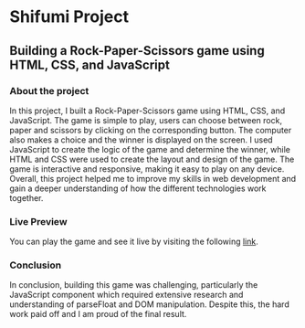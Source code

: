 # Shifumi Project

## Building a Rock-Paper-Scissors game using HTML, CSS, and JavaScript

### About the project 

In this project, I built a Rock-Paper-Scissors game using HTML, CSS, and JavaScript. The game is simple to play, users can choose between rock, paper and scissors by clicking on the corresponding button. The computer also makes a choice and the winner is displayed on the screen. I used JavaScript to create the logic of the game and determine the winner, while HTML and CSS were used to create the layout and design of the game. The game is interactive and responsive, making it easy to play on any device. Overall, this project helped me to improve my skills in web development and gain a deeper understanding of how the different technologies work together.


### Live Preview

You can play the game and see it live by visiting the following [link](https://yushi5058.github.io/shifumi-project/).

### Conclusion

In conclusion, building this game was challenging, particularly the JavaScript component which required extensive research and understanding of parseFloat and DOM manipulation. Despite this, the hard work paid off and I am proud of the final result.





